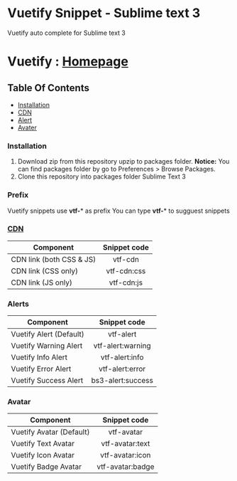 Vuetify Snippet - Sublime text 3
=================================
Vuetify auto complete for Sublime text 3

Vuetify : [Homepage](https://vuetifyjs.com/)
================================
## Table Of Contents

- [Installation](#installation)
- [CDN](#cdn)
- [Alert](#alert)
- [Avater](#avatar)

### Installation
1. Download zip from this repository upzip to packages folder.
**Notice:** You can find packages folder by go to Preferences > Browse Packages.
2. Clone this repository into packages folder Sublime Text 3

### Prefix
Vuetify snippets use **vtf-*** as prefix 
You can type **vtf-*** to sugguest snippets
### [CDN](https://vuetifyjs.com/vuetify/quick-start)

| Component                      | Snippet code                   |
|------------------------------- | :-----------------------------:|
| CDN link (both CSS & JS)       | vtf-cdn                        |
| CDN link (CSS only)            | vtf-cdn:css                    |
| CDN link (JS only)             | vtf-cdn:js                     |

### Alerts

| Component                		 | Snippet code                 |
|------------------------------- | :---------------------------:|
| Vuetify Alert (Default)		 | vtf-alert 				    |
| Vuetify Warning Alert 		 | vtf-alert:warning 	        |
| Vuetify Info Alert			| vtf-alert:info			    |
| Vuetify Error Alert            | vtf-alert:error              |
| Vuetify Success Alert 		 | bs3-alert:success	        |

### Avatar

| Component                		 	| Snippet code                 	|
|------------------------------- 	| :---------------------------:	|
| Vuetify Avatar (Default)		 	| vtf-avatar 				    |
| Vuetify Text Avatar 		 		| vtf-avatar:text 	        	|
| Vuetify Icon Avatar            	| vtf-avatar:icon              	|
| Vuetify Badge Avatar 		 		| vtf-avatar:badge	        	|